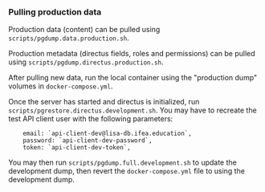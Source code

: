 ### Pulling production data

Production data (content) can be pulled using `scripts/pgdump.data.production.sh`.

Production metadata (directus fields, roles and permissions) can be pulled using `scripts/pgdump.directus.production.sh`.

After pulling new data, run the local container using the "production dump" volumes in `docker-compose.yml`.

Once the server has started and directus is initialized, run `scripts/pgrestore.directus.development.sh`. You may have to recreate the test API client user with the following parameters:

```
    email: `api-client-dev@lisa-db.ifea.education`,
    password: `api-client-dev-password`,
    token: `api-client-dev-token`,
```

You may then run `scripts/pgdump.full.development.sh` to update the development dump, then revert the `docker-compose.yml` file to using the development dump.
